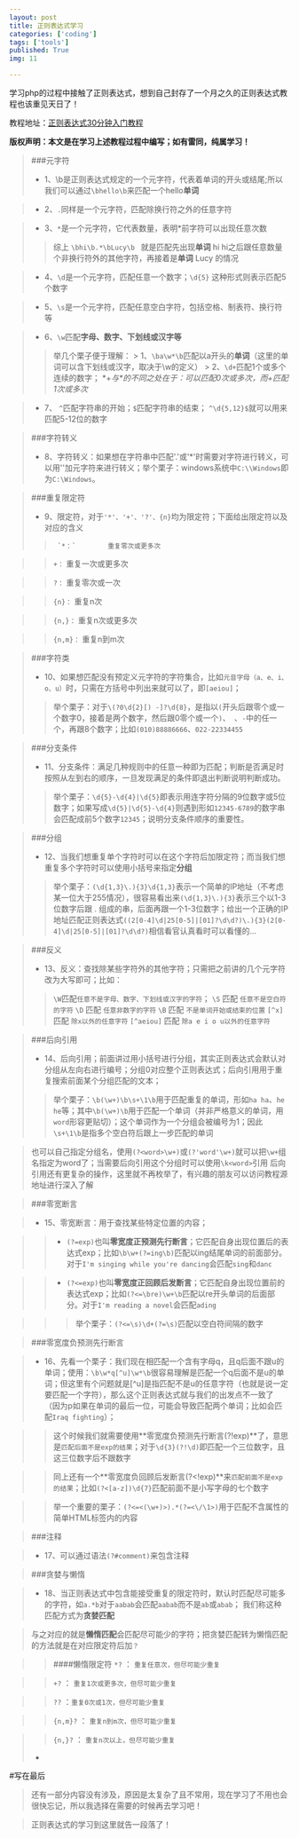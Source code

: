 ```yaml
---
layout: post
title: 正则表达式学习
categories: ['coding']
tags: ['tools']
published: True
img: 11

---
```


学习php的过程中接触了正则表达式，想到自己封存了一个月之久的正则表达式教程也该重见天日了！

教程地址：[正则表达式30分钟入门教程](http://deerchao.net/tutorials/regex/regex.htm)

**版权声明：本文是在学习上述教程过程中编写；如有雷同，纯属学习！**

>###元字符
> * 1、\b是正则表达式规定的一个元字符，代表着单词的开头或结尾;所以我们可以通过`\bhello\b`来匹配一个hello**单词**

> * 2、`.`同样是一个元字符，匹配除换行符之外的任意字符

> * 3、`*`是一个元字符，它代表数量，表明*前字符可以出现任意次数
>> 综上  `\bhi\b.*\bLucy\b ` 就是匹配先出现**单词** hi hi之后跟任意数量个非换行符外的其他字符，再接着是**单词** Lucy 的情况

> * 4、`\d`是一个元字符，匹配任意一个数字；`\d{5}` 这种形式则表示匹配5个数字

> * 5、`\s`是一个元字符，匹配任意空白字符，包括空格、制表符、换行符等

> * 6、`\w`匹配**字母、数字、下划线或汉字等**
>> 举几个栗子便于理解：
	> 1、`\ba\w*\b`匹配以a开头的**单词**（这里的单词可以含下划线或汉字，取决于\w的定义）
	> 2、`\d+`匹配1个或多个连续的数字； **+与\*的不同之处在于：*可以匹配0次或多次，而+匹配1次或多次**

> * 7、 `^`匹配字符串的开始；`$`匹配字符串的结束； `^\d{5,12}$`就可以用来匹配5-12位的数字

>###字符转义
> * 8、字符转义：如果想在字符串中匹配'.'或'*'时需要对字符进行转义，可以用'\'加元字符来进行转义；举个栗子：windows系统中`C:\\Windows`即为`C:\Windows`。

>###重复限定符
> * 9、限定符，对于`'*'、'+'、'?'、{n}`均为限定符；下面给出限定符以及对应的含义
>>  	`*：`		重复零次或更多次 

>>	`+：`		重复一次或更多次
	
>>	`?：`		重复零次或一次
	
>>	`{n}：`	重复n次
	
>>	`{n,}：`	重复n次或更多次
	
>>	`{n,m}：`	重复n到m次

>###字符类
> * 10、如果想匹配没有预定义元字符的字符集合，比如`元音字母（a、e、i、o、u）`时，只需在方括号中列出来就可以了，即`[aeiou]`；
>> 举个栗子：对于`\(?0\d{2}[) -]?\d{8}`，是指以`(`开头后跟零个或一个数字0，接着是两个数字，然后跟0零个或一个`)`、` `、`-`中的任一个，再跟8个数字；比如`(010)88886666`、`022-22334455`

>###分支条件
> * 11、分支条件：满足几种规则中的任意一种即为匹配；判断是否满足时按照从左到右的顺序，一旦发现满足的条件即退出判断说明判断成功。
>> 举个栗子：`\d{5}-\d{4}|\d{5}`即表示用连字符分隔的9位数字或5位数字；如果写成`\d{5}|\d{5}-\d{4}`则遇到形如`12345-6789`的数字串会匹配成前5个数字`12345`；说明分支条件顺序的重要性。

>###分组
> * 12、当我们想重复单个字符时可以在这个字符后加限定符；而当我们想重复多个字符时可以使用小括号来指定**分组**
>> 举个栗子：`(\d{1,3}\.){3}\d{1,3}`表示一个简单的IP地址（不考虑某一位大于255情况），很容易看出来`(\d{1,3}\.){3}`表示三个以1-3位数字后跟 . 组成的串，后面再跟一个1-3位数字；给出一个正确的IP地址匹配正则表达式`((2[0-4]\d|25[0-5]|[01]?\d\d?)\.){3}(2[0-4]\d|25[0-5]|[01]?\d\d?)`相信看官认真看时可以看懂的...

>###反义
> * 13、反义：查找除某些字符外的其他字符；只需把之前讲的几个元字符改为大写即可；比如：
>> `\W`匹配`任意不是字母、数字、下划线或汉字的字符`；
>> `\S` 匹配 `任意不是空白符的字符`
>> `\D` 匹配 `任意非数字的字符`
>> `\B` 匹配 `不是单词开始或结束的位置`
>> `[^x]`匹配 `除x以外的任意字符`
>> `[^aeiou]` 匹配 `除a e i o u以外的任意字符`

>###后向引用
> * 14、后向引用；前面讲过用小括号进行分组，其实正则表达式会默认对分组从左向右进行编号；分组0对应整个正则表达式；后向引用用于重复搜索前面某个分组匹配的文本；
>> 举个栗子：`\b(\w+)\b\s+\1\b`用于匹配重复的单词，形如`ha ha`、`he he`等；其中`\b(\w+)\b`用于匹配一个单词（并非严格意义的单词，用`word`形容更贴切）；这个单词作为一个分组会被编号为1；因此`\s+\1\b`是指多个空白符后跟上一步匹配的单词

>  	也可以自己指定分组名，使用`(?<word>\w+)`或`(?'word'\w+)`就可以把`\w+`组名指定为word了；当需要后向引用这个分组时可以使用`\k<word>`引用
> 	后向引用还有更复杂的操作，这里就不再枚举了，有兴趣的朋友可以访问教程源地址进行深入了解

>###零宽断言

> * 15、零宽断言：用于查找某些特定位置的内容；

>> - `(?=exp)`也叫**零宽度正预测先行断言**；它匹配自身出现位置后的表达式exp；比如`\b\w+(?=ing\b)`匹配以ing结尾单词的前面部分。对于`I'm singing while you're dancing`会匹配`sing`和`danc`

>> - `(?<=exp)`也叫**零宽度正回顾后发断言**；它匹配自身出现位置前的表达式exp；比如`(?<=\bre)\w+\b`匹配以re开头单词的后面部分。对于`I'm reading a novel`会匹配`ading`

>>> 举个栗子：`(?<=\s)\d+(?=\s)`匹配以空白符间隔的数字

>###零宽度负预测先行断言

> * 16、先看一个栗子：我们现在相匹配一个含有字母q，且q后面不跟u的单词；使用：`\b\w*q[^u]\w*\b`很容易理解是匹配一个q后面不是u的单词；但这里有个问题就是[^u]是指匹配不是u的任意字符（也就是说一定要匹配一个字符），那么这个正则表达式就与我们的出发点不一致了（因为p如果在单词的最后一位，可能会导致匹配两个单词；比如会匹配`Iraq fighting`）；

>>这个时候我们就需要使用**零宽度负预测先行断言(?!exp)**了，意思是`匹配后面不是exp的结果`；对于`\d{3}(?!\d)`即匹配一个三位数字，且这三位数字后不跟数字

>>同上还有一个**零宽度负回顾后发断言(?<!exp)**来`匹配前面不是exp的结果`；比如`(?<[a-z])\d{7}`匹配前面不是小写字母的七个数字

>>举一个重要的栗子：`(?<=<(\w+)>).*(?=<\/\1>)`用于匹配不含属性的简单HTML标签内的内容

>###注释

> * 17、可以通过语法`(?#comment)`来包含注释

>###贪婪与懒惰

> * 18、当正则表达式中包含能接受重复的限定符时，默认时匹配尽可能多的字符，如`a.*b`对于`aabab`会匹配`aabab`而不是`ab`或`abab`； 我们称这种匹配方式为**贪婪匹配**

> 与之对应的就是**懒惰匹配**会匹配尽可能少的字符；把贪婪匹配转为懒惰匹配的方法就是在对应限定符后加`？`

>>####懒惰限定符
>>`*?`	： `重复任意次，但尽可能少重复`

>>`+?`	： `重复1次或更多次，但尽可能少重复`

>>`??`	：`重复0次或1次，但尽可能少重复`

>>`{n,m}?`	： `重复n到m次，但尽可能少重复`

>>`{n,}?`	： `重复n次以上，但尽可能少重复`
> * 

#写在最后

> 还有一部分内容没有涉及，原因是太复杂了且不常用，现在学习了不用也会很快忘记，所以我选择在需要的时候再去学习吧！

> 正则表达式的学习到这里就告一段落了！

